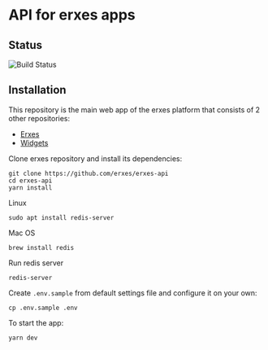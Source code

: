 # API for erxes apps

## Status  <br>

![Build Status](https://travis-ci.org/erxes/erxes-api.svg?branch=master)

## Installation

This repository is the main web app of the erxes platform that consists of 2 other repositories:

- [Erxes](https://github.com/erxes/erxes)
- [Widgets](https://github.com/erxes/erxes-widgets)

Clone erxes repository and install its dependencies:
```Shell
git clone https://github.com/erxes/erxes-api
cd erxes-api
yarn install
```

Linux
```Shell
sudo apt install redis-server
```

Mac OS
```Shell
brew install redis
```

Run redis server
```Shell
redis-server
```

Create `.env.sample` from default settings file and configure it on your own:
```Shell
cp .env.sample .env
```

To start the app:
```Shell
yarn dev
```
